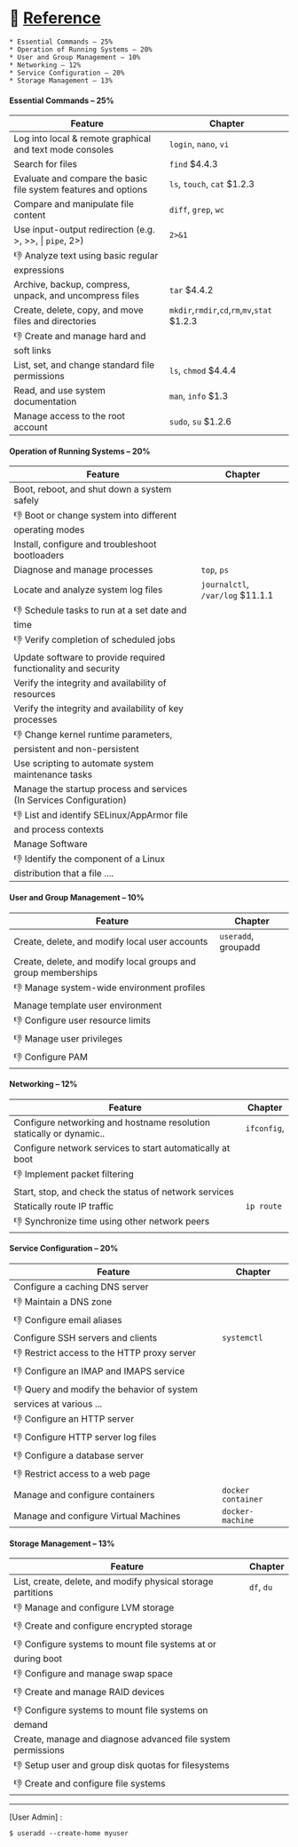 
# :bookmark: [Reference]()


```
* Essential Commands – 25%
* Operation of Running Systems – 20%
* User and Group Management – 10%
* Networking – 12%
* Service Configuration – 20%
* Storage Management – 13%
```

#### Essential Commands – 25%

|   Feature                                                           | Chapter                                             |
|---------------------------------------------------------------------|-----------------------------------------------------|
| Log into local & remote graphical and text mode consoles            | `login`, `nano`, `vi`                               |
| Search for files                                                    | `find` $4.4.3                                       |
| Evaluate and compare the basic file system features and options     | `ls`, `touch`, `cat`  $1.2.3                        |
| Compare and manipulate file content                                 | `diff`, `grep`, `wc`                                |
| Use input-output redirection (e.g. >, >>, \| `pipe`, 2>)    | `2>&1`                                              |
| :-1: Analyze text using basic regular expressions                   |                                                     |
| Archive, backup, compress, unpack, and uncompress files             | `tar` $4.4.2                                        |
| Create, delete, copy, and move files and directories                | `mkdir`,`rmdir`,`cd`,`rm`,`mv`,`stat` $1.2.3   |
| :-1: Create and manage hard and soft links                          |                                                     |
| List, set, and change standard file permissions                     | `ls`, `chmod` $4.4.4                                |
| Read, and use system documentation                                  | `man`, `info` $1.3                                  |
| Manage access to the root account                                   | `sudo`, `su` $1.2.6                                 |

#### Operation of Running Systems – 20%

|   Feature                                                           | Chapter                                       |
|---------------------------------------------------------------------|-----------------------------------------------|
| Boot, reboot, and shut down a system safely                         |                                               |
| :-1: Boot or change system into different operating modes           |                                               |
| Install, configure and troubleshoot bootloaders                     |                                               |
| Diagnose and manage processes                                       | `top`, `ps`                                   |
| Locate and analyze system log files                                 | `journalctl`, `/var/log` $11.1.1              |
| :-1: Schedule tasks to run at a set date and time                   |                                               |
| :-1: Verify completion of scheduled jobs                            |                                               |
| Update software to provide required functionality and security      |                                               |
| Verify the integrity and availability of resources                  |                                               |
| Verify the integrity and availability of key processes              |                                               |
| :-1: Change kernel runtime parameters, persistent and non-persistent|                                               |
| Use scripting to automate system maintenance tasks                  |                                               |
| Manage the startup process and services (In Services Configuration) |                                               |
| :-1: List and identify SELinux/AppArmor file and process contexts   |                                               |
| Manage Software                                                     |                                               |
| :-1: Identify the component of a Linux distribution that a file ....|                                               |

#### User and Group Management – 10%

|   Feature                                                           | Chapter                                       |
|---------------------------------------------------------------------|-----------------------------------------------|
| Create, delete, and modify local user accounts                      |  `useradd`, groupadd                           |
| Create, delete, and modify local groups and group memberships       |                                               |
| :-1: Manage system-wide environment profiles                        |                                               |
| Manage template user environment                                    |                                               |
| :-1: Configure user resource limits                                 |                                               |
| :-1: Manage user privileges                                         |                                               |
| :-1: Configure PAM                                                  |                                               |

#### Networking – 12%

|   Feature                                                           | Chapter                                       |
|---------------------------------------------------------------------|-----------------------------------------------|
| Configure networking and hostname resolution statically or dynamic..| `ifconfig`,                                   |
| Configure network services to start automatically at boot           |                                               |
| :-1: Implement packet filtering                                     |                                               |
| Start, stop, and check the status of network services               |                                               |
| Statically route IP traffic                                         | `ip route`                                    |
| :-1: Synchronize time using other network peers                     |                                               |

#### Service Configuration – 20%

|   Feature                                                           | Chapter                                       |
|---------------------------------------------------------------------|-----------------------------------------------|
| Configure a caching DNS server                                      |                                               |
| :-1: Maintain a DNS zone                                            |                                               |
| :-1: Configure email aliases                                        |                                               |
| Configure SSH servers and clients                                   | `systemctl`                                   |
| :-1: Restrict access to the HTTP proxy server                       |                                               |
| :-1: Configure an IMAP and IMAPS service                            |                                               |
| :-1: Query and modify the behavior of system services at various ...|                                               |
| :-1: Configure an HTTP server                                       |                                               |
| :-1: Configure HTTP server log files                                |                                               |
| :-1: Configure a database server                                    |                                               |
| :-1: Restrict access to a web page                                  |                                               |
| Manage and configure containers                                     | `docker container`                            |
| Manage and configure Virtual Machines                               | `docker-machine`                              |

#### Storage Management – 13%

|   Feature                                                           | Chapter                                       |
|---------------------------------------------------------------------|-----------------------------------------------|
| List, create, delete, and modify physical storage partitions        | `df`, `du`                                    |
| :-1: Manage and configure LVM storage                               |                                               |
| :-1: Create and configure encrypted storage                         |                                               |
| :-1: Configure systems to mount file systems at or during boot      |                                               |
| :-1: Configure and manage swap space                                |                                               |
| :-1: Create and manage RAID devices                                 |                                               |
| :-1: Configure systems to mount file systems on demand              |                                               |
| Create, manage and diagnose advanced file system permissions        |                                               |
| :-1: Setup user and group disk quotas for filesystems               |                                               |
| :-1: Create and configure file systems                              |                                               |

<hr>


[User Admin] :

```
$ useradd --create-home myuser 
```
